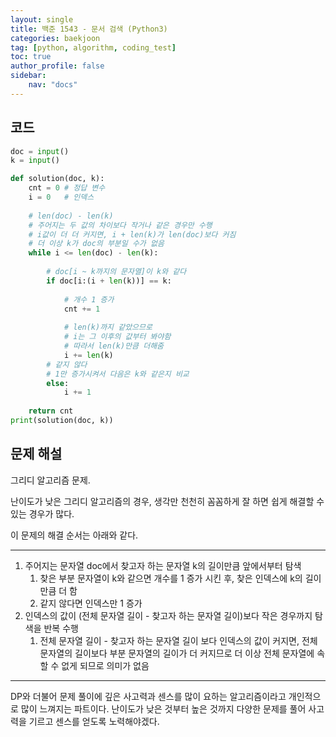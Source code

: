 ```yaml
---
layout: single
title: 백준 1543 - 문서 검색 (Python3)
categories: baekjoon
tag: [python, algorithm, coding_test]
toc: true 
author_profile: false
sidebar:
    nav: "docs"
---
```


## 코드

```python
doc = input()
k = input()

def solution(doc, k):
    cnt = 0 # 정답 변수
    i = 0   # 인덱스
    
    # len(doc) - len(k)
    # 주어지는 두 값의 차이보다 작거나 같은 경우만 수행
    # i값이 더 더 커지면, i + len(k)가 len(doc)보다 커짐
    # 더 이상 k가 doc의 부분일 수가 없음
    while i <= len(doc) - len(k):
        
        # doc[i ~ k까지의 문자열]이 k와 같다
        if doc[i:(i + len(k))] == k:
            
            # 개수 1 증가
            cnt += 1
            
            # len(k)까지 같았으므로
            # i는 그 이후의 값부터 봐야함
            # 따라서 len(k)만큼 더해줌
            i += len(k)
        # 같지 않다
        # 1만 증가시켜서 다음은 k와 같은지 비교
        else:
            i += 1
    
    return cnt
print(solution(doc, k))
```



## 문제 해설

그리디 알고리즘 문제.

난이도가 낮은 그리디 알고리즘의 경우, 생각만 천천히 꼼꼼하게 잘 하면 쉽게 해결할 수 있는 경우가 많다.

이 문제의 해결 순서는 아래와 같다.

---

1. 주어지는 문자열 doc에서 찾고자 하는 문자열 k의 길이만큼 앞에서부터 탐색
   1. 찾은 부분 문자열이 k와 같으면 개수를 1 증가 시킨 후, 찾은 인덱스에 k의 길이만큼 더 함
   2. 같지 않다면 인덱스만 1 증가
2. 인덱스의 값이 (전체 문자열 길이 - 찾고자 하는 문자열 길이)보다 작은 경우까지 탐색을 반복 수행
   1. 전체 문자열 길이 - 찾고자 하는 문자열 길이 보다 인덱스의 값이 커지면, 전체 문자열의 길이보다 부분 문자열의 길이가 더 커지므로 더 이상 전체 문자열에 속할 수 없게 되므로 의미가 없음

---

DP와 더불어 문제 풀이에 깊은 사고력과 센스를 많이 요하는 알고리즘이라고 개인적으로 많이 느껴지는 파트이다. 난이도가 낮은 것부터 높은 것까지 다양한 문제를 풀어 사고력을 기르고 센스를 얻도록 노력해야겠다.
